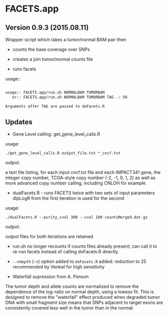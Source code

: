 # FACETS.app

## Version 0.9.3 (2015.08.11)

Wrapper script which takes a tumor/normal BAM pair then

* counts the base coverage over SNPs

* creates a join tumor/normal counts file

* runs facets

usage::
```bash

usage:: FACETS.app/run.sh NORMALBAM TUMORBAM
   or:: FACETS.app/run.sh NORMALBAM TUMORBAM TAG -c 50

Arguments after TAG are passed to doFacets.R
```

## Updates

* Gene Level calling: get_gene_level_calls.R

usage:

    ./get_gene_level_calls.R output_file.txt *_cncf.txt

output:

a text file listing, for each input cncf.txt file and each IMPACT341 gene, the integer copy number, TCGA-style copy number (-2, -1, 0, 1, 2) as well as more advanced copy number calling, including CNLOH for example.

* dualFacets.R -  runs FACETS twice with two sets of input parameters dipLogR from the first iteration is used for the second

usage:

    ./dualFacets.R --purity_cval 300 --cval 100 countsMerged.dat.gz

output:

output files for both iterations are retained

* run.sh no longer recounts if counts files already present; can call it to re-run facets instead of calling doFacets.R directly. 

* ```--ndepth``` (```-n```) option added to ```doFacets.R``` added: reduction to 25 recommended by Venkat for high sensitivity

* Waterfall supression from A. Penson

The tumor depth and allele counts are normalized to remove the dependence of the log-ratio on normal depth, using a lowess fit. This is designed to remove the "waterfall" effect produced when degraded tumor DNA with small fragment size means that SNPs adjacent to target exons are consistently covered less well in the tumor than in the normal.

